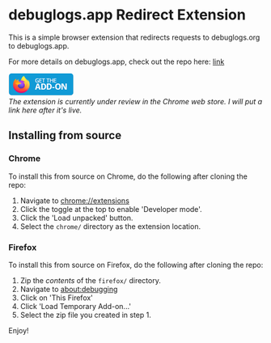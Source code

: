 # debuglogs.app Redirect Extension

This is a simple browser extension that redirects requests to debuglogs.org to debuglogs.app.

For more details on debuglogs.app, check out the repo here: [link](https://github.com/greysonp/debuglogs.app)

[![Firefox Add-on](gh-assets/firefox-add-on-icon.png)](https://addons.mozilla.org/en-US/firefox/addon/always-debuglogs-app/)  
_The extension is currently under review in the Chrome web store. I will put a link here after it's live._

## Installing from source

### Chrome
To install this from source on Chrome, do the following after cloning the repo:

1. Navigate to [chrome://extensions](chrome://extensions)
1. Click the toggle at the top to enable 'Developer mode'.
1. Click the 'Load unpacked' button.
1. Select the `chrome/` directory as the extension location.

### Firefox
To install this from source on Firefox, do the following after cloning the repo:

1. Zip the _contents_ of the `firefox/` directory.
1. Navigate to [about:debugging](about:debugging)
1. Click on 'This Firefox'
1. Click 'Load Temporary Add-on...' 
1. Select the zip file you created in step 1.

Enjoy!
